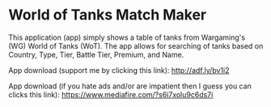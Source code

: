 World of Tanks Match Maker
===================

This application (app) simply shows a table of tanks from Wargaming's (WG) World of Tanks (WoT).
The app allows for searching of tanks based on Country, Type, Tier, Battle Tier, Premium, and Name.

App download (support me by clicking this link): http://adf.ly/bv1i2

App download (if you hate ads and/or are impatient then I guess you can clicks this link): https://www.mediafire.com/?s6i7xolu9c6ds7i
